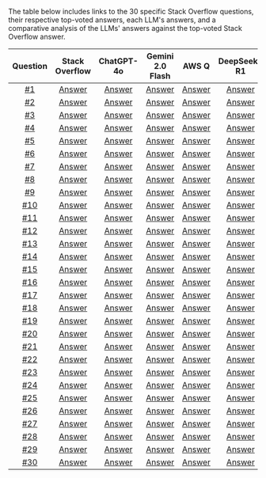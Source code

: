 The table below includes links to the 30 specific Stack Overflow questions, their respective top-voted answers, each LLM's answers, and a comparative analysis of the LLMs' answers against the top-voted Stack Overflow answer.

| Question | Stack Overflow | ChatGPT-4o | Gemini 2.0 Flash | AWS Q | DeepSeek-R1 | ChatGPT-o1 | Analysis |
| :--------: | :--------------: | :---------: | :------: | :-----: | :---------: | :---------: | :-------------------: |
| [#1](questions/01.md) | [Answer](questions/01.md#highest-scored-answer) | [Answer](questions/01.md#chatgpt-4o) | [Answer](questions/01.md#gemini) | [Answer](questions/01.md#q) | [Answer](questions/01.md#deepseek-r1) | [Answer](questions/01.md#chatgpt-o1) | [Analysis](questions/01.md#analysis) |
| [#2](questions/02.md) | [Answer](questions/02.md#highest-scored-answer) | [Answer](questions/02.md#chatgpt-4o) | [Answer](questions/02.md#gemini) | [Answer](questions/02.md#q) | [Answer](questions/02.md#deepseek-r1) | [Answer](questions/02.md#chatgpt-o1) | [Analysis](questions/02.md#analysis) |
| [#3](questions/03.md) | [Answer](questions/03.md#highest-scored-answer) | [Answer](questions/03.md#chatgpt-4o) | [Answer](questions/03.md#gemini) | [Answer](questions/03.md#q) | [Answer](questions/03.md#deepseek-r1) | [Answer](questions/03.md#chatgpt-o1) | [Analysis](questions/03.md#analysis) |
| [#4](questions/04.md) | [Answer](questions/04.md#highest-scored-answer) | [Answer](questions/04.md#chatgpt-4o) | [Answer](questions/04.md#gemini) | [Answer](questions/04.md#q) | [Answer](questions/04.md#deepseek-r1) | [Answer](questions/04.md#chatgpt-o1) | [Analysis](questions/04.md#analysis) |
| [#5](questions/05.md) | [Answer](questions/05.md#highest-scored-answer) | [Answer](questions/05.md#chatgpt-4o) | [Answer](questions/05.md#gemini) | [Answer](questions/05.md#q) | [Answer](questions/05.md#deepseek-r1) | [Answer](questions/05.md#chatgpt-o1) | [Analysis](questions/05.md#analysis) |
| [#6](questions/06.md) | [Answer](questions/06.md#highest-scored-answer) | [Answer](questions/06.md#chatgpt-4o) | [Answer](questions/06.md#gemini) | [Answer](questions/06.md#q) | [Answer](questions/06.md#deepseek-r1) | [Answer](questions/06.md#chatgpt-o1) | [Analysis](questions/06.md#analysis) |
| [#7](questions/07.md) | [Answer](questions/07.md#highest-scored-answer) | [Answer](questions/07.md#chatgpt-4o) | [Answer](questions/07.md#gemini) | [Answer](questions/07.md#q) | [Answer](questions/07.md#deepseek-r1) | [Answer](questions/07.md#chatgpt-o1) | [Analysis](questions/07.md#analysis) |
| [#8](questions/08.md) | [Answer](questions/08.md#highest-scored-answer) | [Answer](questions/08.md#chatgpt-4o) | [Answer](questions/08.md#gemini) | [Answer](questions/08.md#q) | [Answer](questions/08.md#deepseek-r1) | [Answer](questions/08.md#chatgpt-o1) | [Analysis](questions/08.md#analysis) |
| [#9](questions/09.md) | [Answer](questions/09.md#highest-scored-answer) | [Answer](questions/09.md#chatgpt-4o) | [Answer](questions/09.md#gemini) | [Answer](questions/09.md#q) | [Answer](questions/09.md#deepseek-r1) | [Answer](questions/09.md#chatgpt-o1) | [Analysis](questions/09.md#analysis) |
| [#10](questions/10.md) | [Answer](questions/10.md#highest-scored-answer) | [Answer](questions/10.md#chatgpt-4o) | [Answer](questions/10.md#gemini) | [Answer](questions/10.md#q) | [Answer](questions/10.md#deepseek-r1) | [Answer](questions/10.md#chatgpt-o1) | [Analysis](questions/10.md#analysis) |
| [#11](questions/11.md) | [Answer](questions/11.md#highest-scored-answer) | [Answer](questions/11.md#chatgpt-4o) | [Answer](questions/11.md#gemini) | [Answer](questions/11.md#q) | [Answer](questions/11.md#deepseek-r1) | [Answer](questions/11.md#chatgpt-o1) | [Analysis](questions/11.md#analysis) |
| [#12](questions/12.md) | [Answer](questions/12.md#highest-scored-answer) | [Answer](questions/12.md#chatgpt-4o) | [Answer](questions/12.md#gemini) | [Answer](questions/12.md#q) | [Answer](questions/12.md#deepseek-r1) | [Answer](questions/12.md#chatgpt-o1) | [Analysis](questions/12.md#analysis) |
| [#13](questions/13.md) | [Answer](questions/13.md#highest-scored-answer) | [Answer](questions/13.md#chatgpt-4o) | [Answer](questions/13.md#gemini) | [Answer](questions/13.md#q) | [Answer](questions/13.md#deepseek-r1) | [Answer](questions/13.md#chatgpt-o1) | [Analysis](questions/13.md#analysis) |
| [#14](questions/14.md) | [Answer](questions/14.md#highest-scored-answer) | [Answer](questions/14.md#chatgpt-4o) | [Answer](questions/14.md#gemini) | [Answer](questions/14.md#q) | [Answer](questions/14.md#deepseek-r1) | [Answer](questions/14.md#chatgpt-o1) | [Analysis](questions/14.md#analysis) |
| [#15](questions/15.md) | [Answer](questions/15.md#highest-scored-answer) | [Answer](questions/15.md#chatgpt-4o) | [Answer](questions/15.md#gemini) | [Answer](questions/15.md#q) | [Answer](questions/15.md#deepseek-r1) | [Answer](questions/15.md#chatgpt-o1) | [Analysis](questions/15.md#analysis) |
| [#16](questions/16.md) | [Answer](questions/16.md#highest-scored-answer) | [Answer](questions/16.md#chatgpt-4o) | [Answer](questions/16.md#gemini) | [Answer](questions/16.md#q) | [Answer](questions/16.md#deepseek-r1) | [Answer](questions/16.md#chatgpt-o1) | [Analysis](questions/16.md#analysis) |
| [#17](questions/17.md) | [Answer](questions/17.md#highest-scored-answer) | [Answer](questions/17.md#chatgpt-4o) | [Answer](questions/17.md#gemini) | [Answer](questions/17.md#q) | [Answer](questions/17.md#deepseek-r1) | [Answer](questions/17.md#chatgpt-o1) | [Analysis](questions/17.md#analysis) |
| [#18](questions/18.md) | [Answer](questions/18.md#highest-scored-answer) | [Answer](questions/18.md#chatgpt-4o) | [Answer](questions/18.md#gemini) | [Answer](questions/18.md#q) | [Answer](questions/18.md#deepseek-r1) | [Answer](questions/18.md#chatgpt-o1) | [Analysis](questions/18.md#analysis) |
| [#19](questions/19.md) | [Answer](questions/19.md#highest-scored-answer) | [Answer](questions/19.md#chatgpt-4o) | [Answer](questions/19.md#gemini) | [Answer](questions/19.md#q) | [Answer](questions/19.md#deepseek-r1) | [Answer](questions/19.md#chatgpt-o1) | [Analysis](questions/19.md#analysis) |
| [#20](questions/20.md) | [Answer](questions/20.md#highest-scored-answer) | [Answer](questions/20.md#chatgpt-4o) | [Answer](questions/20.md#gemini) | [Answer](questions/20.md#q) | [Answer](questions/20.md#deepseek-r1) | [Answer](questions/20.md#chatgpt-o1) | [Analysis](questions/20.md#analysis) |
| [#21](questions/21.md) | [Answer](questions/21.md#highest-scored-answer) | [Answer](questions/21.md#chatgpt-4o) | [Answer](questions/21.md#gemini) | [Answer](questions/21.md#q) | [Answer](questions/21.md#deepseek-r1) | [Answer](questions/21.md#chatgpt-o1) | [Analysis](questions/21.md#analysis) |
| [#22](questions/22.md) | [Answer](questions/22.md#highest-scored-answer) | [Answer](questions/22.md#chatgpt-4o) | [Answer](questions/22.md#gemini) | [Answer](questions/22.md#q) | [Answer](questions/22.md#deepseek-r1) | [Answer](questions/22.md#chatgpt-o1) | [Analysis](questions/22.md#analysis) |
| [#23](questions/23.md) | [Answer](questions/23.md#highest-scored-answer) | [Answer](questions/23.md#chatgpt-4o) | [Answer](questions/23.md#gemini) | [Answer](questions/23.md#q) | [Answer](questions/23.md#deepseek-r1) | [Answer](questions/23.md#chatgpt-o1) | [Analysis](questions/23.md#analysis) |
| [#24](questions/24.md) | [Answer](questions/24.md#highest-scored-answer) | [Answer](questions/24.md#chatgpt-4o) | [Answer](questions/24.md#gemini) | [Answer](questions/24.md#q) | [Answer](questions/24.md#deepseek-r1) | [Answer](questions/24.md#chatgpt-o1) | [Analysis](questions/24.md#analysis) |
| [#25](questions/25.md) | [Answer](questions/25.md#highest-scored-answer) | [Answer](questions/25.md#chatgpt-4o) | [Answer](questions/25.md#gemini) | [Answer](questions/25.md#q) | [Answer](questions/25.md#deepseek-r1) | [Answer](questions/25.md#chatgpt-o1) | [Analysis](questions/25.md#analysis) |
| [#26](questions/26.md) | [Answer](questions/26.md#highest-scored-answer) | [Answer](questions/26.md#chatgpt-4o) | [Answer](questions/26.md#gemini) | [Answer](questions/26.md#q) | [Answer](questions/26.md#deepseek-r1) | [Answer](questions/26.md#chatgpt-o1) | [Analysis](questions/26.md#analysis) |
| [#27](questions/27.md) | [Answer](questions/27.md#highest-scored-answer) | [Answer](questions/27.md#chatgpt-4o) | [Answer](questions/27.md#gemini) | [Answer](questions/27.md#q) | [Answer](questions/27.md#deepseek-r1) | [Answer](questions/27.md#chatgpt-o1) | [Analysis](questions/27.md#analysis) |
| [#28](questions/28.md) | [Answer](questions/28.md#highest-scored-answer) | [Answer](questions/28.md#chatgpt-4o) | [Answer](questions/28.md#gemini) | [Answer](questions/28.md#q) | [Answer](questions/28.md#deepseek-r1) | [Answer](questions/28.md#chatgpt-o1) | [Analysis](questions/28.md#analysis) |
| [#29](questions/29.md) | [Answer](questions/29.md#highest-scored-answer) | [Answer](questions/29.md#chatgpt-4o) | [Answer](questions/29.md#gemini) | [Answer](questions/29.md#q) | [Answer](questions/29.md#deepseek-r1) | [Answer](questions/29.md#chatgpt-o1) | [Analysis](questions/29.md#analysis) |
| [#30](questions/30.md) | [Answer](questions/30.md#highest-scored-answer) | [Answer](questions/30.md#chatgpt-4o) | [Answer](questions/30.md#gemini) | [Answer](questions/30.md#q) | [Answer](questions/30.md#deepseek-r1) | [Answer](questions/30.md#chatgpt-o1) | [Analysis](questions/30.md#analysis) |
